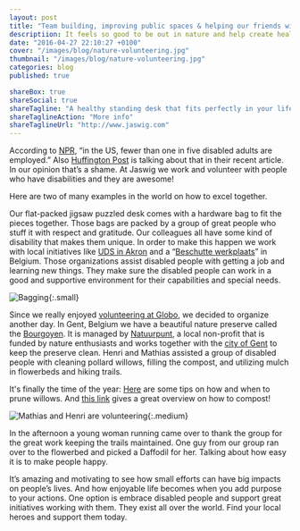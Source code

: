 ```yaml
---
layout: post
title: "Team building, improving public spaces & helping our friends with disabilities"
descriptiion: It feels so good to be out in nature and help create healthy and beautiful ecosystems!
date: "2016-04-27 22:10:27 +0100"
cover: "/images/blog/nature-volunteering.jpg"
thumbnail: "/images/blog/nature-volunteering.jpg"
categories: blog
published: true

shareBox: true
shareSocial: true
shareTagline: "A healthy standing desk that fits perfectly in your life"
shareTaglineAction: "More info"
shareTaglineUrl: "http://www.jaswig.com"
---
```


According to [NPR](http://www.npr.org/sections/health-shots/2015/07/23/424990474/why-disability-and-poverty-still-go-hand-in-hand-25-years-after-landmark-law?utm_source=facebook.com&utm_medium=social&utm_campaign=npr&utm_term=nprnews&utm_content=20150723), “in the US, fewer than one in five disabled adults are employed.” 
Also [Huffington Post](http://www.huffingtonpost.com/kristin-duquette/10-crucial-ways-we-can-make-society-more-inclusive-for-people-with-disabilities_b_8027718.html) is talking about that in their recent article. In our opinion that’s a shame. At Jaswig we work and volunteer with people who have disabilities and they are awesome! 
<!--more-->

Here are two of many examples in the world on how to excel together.

Our flat-packed jigsaw puzzled desk comes with a hardware bag to fit the pieces together. Those bags are packed by a group of great people who stuff it with respect and gratitude. Our colleagues all have some kind of disability that makes them unique. In order to make this happen we work with local initiatives like [UDS in Akron](https://www.udsakron.org) and a “[Beschutte werkplaats](http://www.socialeeconomie.be/beschuttewerkplaatsen)” in Belgium. Those organizations assist disabled people with getting a job and learning new things. They make sure the disabled people can work in a good and supportive environment for their capabilities and special needs.

![Bagging](/images/blog/bagging.jpg){:.small}

Since we really enjoyed [volunteering at Globo](http://www.jaswig.com/blog/2016/04/25/studio-globo.html), we decided to organize another day. In Gent, Belgium we have a beautiful nature preserve called the [Bourgoyen](http://www.natuurpuntgent.be/de-natuur-in/natuurgebieden/bourgoyen-ossemeersen). It is managed by [Natuurpunt](http://www.natuurpuntgent.be/wie-zijn-we/voorstelling), a local non-profit that is funded by nature enthusiasts and works together with the [city of Gent](https://visit.gent.be/en/home) to keep the preserve clean. Henri and Mathias assisted a group of disabled people with cleaning pollard willows, filling the compost, and utilizing mulch in flowerbeds and hiking trails. 

It's finally the time of the year: [Here](http://www.gardeningknowhow.com/ornamental/trees/willow/how-to-prune-willow-trees.htm) are some tips on how and when to prune willows. And [this link](http://www.backyardboss.net/benefits-of-composting/) gives a great overview on how to compost!

![Mathias and Henri are volunteering](/images/blog/nature-mathias-henri.jpg){:.medium}

In the afternoon a young woman running came over to thank the group for the great work keeping the trails maintained. One guy from our group ran over to the flowerbed and picked a Daffodil for her. Talking about how easy it is to make people happy.

It’s amazing and motivating to see how small efforts can have big impacts on people’s lives.  And how enjoyable life becomes when you add purpose to your actions. One option is embrace disabled people and support great initiatives working with them. They exist all over the world. 
Find your local heroes and support them today. 

